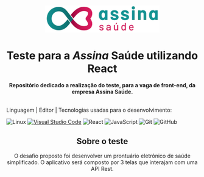 <div align="center">
  <img alt="AssinaSaude" src="front-end/assets/logo-assina-saude.png" width="300px" />
</div>

<h1 align="center">
  Teste para a <em>Assina</em> Saúde utilizando React
</h1>

<div align="center">
  <strong>Repositório dedicado a realização do teste, para a vaga de front-end, da empresa Assina Saúde.</strong>
</div>

</br>

Linguagem | Editor | Tecnologias usadas para o desenvolvimento:

![Linux](https://img.shields.io/badge/-Linux-222222?style=flat&logo=linux&logoColor=FCC624)
[![Visual Studio Code](https://img.shields.io/badge/-VSCode-444444?style=flat&logo=visual-studio-code&logoColor=007ACC)](https://github.com/microsoft/vscode)
![React](https://img.shields.io/badge/-React-222222?style=flat&logo=React&logoColor=61DAFB)
![JavaScript](https://img.shields.io/badge/-JavaScript-000000?style=flat&logo=javascript)
![Git](https://img.shields.io/badge/-Git-222222?style=flat&logo=git&logoColor=F05032)
![GitHub](https://img.shields.io/badge/-GitHub-222222?style=flat&logo=github&logoColor=181717)

<!-- <p align="center">
  <a href="#sobre-o-test">Sobre o teste</a> |
  <a href="#funcionamento">Funcionamento</a> |
  <a href="#tests">Testes</a>
</p> -->

<h2 align="center" >Sobre o teste</h2>

<p align="center">O desafio proposto foi desenvolver um prontuário eletrônico de saúde simplificado.
 O aplicativo será composto por 3 telas que interajam com uma API Rest.</p>

<!-- <h2 align="center">Funcionamento</h2> -->